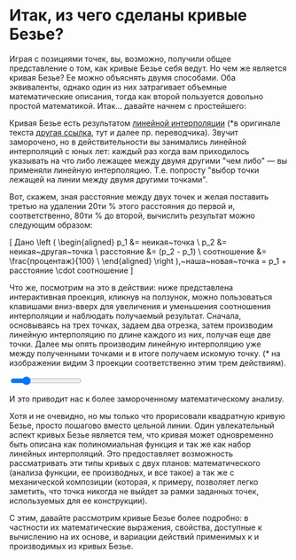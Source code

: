 # Итак, из чего сделаны кривые Безье?

Играя с позициями точек, вы, возможно, получили общее представление о том, как кривые Безье себя ведут. Но чем же является кривая Безье? Ее можно объяснять двумя способами. Оба эквиваленты, однако один из них затрагивает объемные математические описания, тогда как второй пользуется довольно простой математикой. Итак... давайте начнем с простейшего:

Кривая Безье есть результатом [линейной интерполяции](https://ru.wikipedia.org/wiki/%D0%9B%D0%B8%D0%BD%D0%B5%D0%B9%D0%BD%D0%B0%D1%8F_%D0%B8%D0%BD%D1%82%D0%B5%D1%80%D0%BF%D0%BE%D0%BB%D1%8F%D1%86%D0%B8%D1%8F) (*в оригинале текста [другая ссылка](https://en.wikipedia.org/wiki/Linear_interpolation), тут и далее пр. переводчика). Звучит заморочено, но в действительности вы занимались линейной интерполяций с юных лет: каждый раз когда вам приходилось указывать на что либо лежащее между двумя другими "чем либо" — вы применяли линейную интерполяцию. Т.е. попросту "выбор точки лежащей на линии между двумя другими точками".

Вот, скажем, зная расстояние между двух точек и желая поставить третью на удалении 20ти % этого расстояния до первой и, соответственно, 80ти % до второй, вычислить результат можно следующим образом:

\[
Дано \left (
  \begin{aligned}
    p_1 &= неикая~точка \\
    p_2 &= неикая~другая~точка \\
    расстояние &= (p_2 - p_1) \\
    соотношение &= \frac{процентаж}{100} \\
  \end{aligned}
\right ),~наша~новая~точка = p_1 + расстояние \cdot соотношение
\]

Что же, посмотрим на это в действии: ниже представлена интерактивная проекция, кликнув на ползунок, можно пользоваться клавишами вниз-вверх для увеличения и уменьшения соотношения интерполяции и наблюдать получаемый результат. Сначала, основываясь на трех точках, задаем два отрезка, затем производим линейную интерполяцию по длине каждого из них, получая еще две точки. Далее мы опять производим линейную интерполяцию уже между полученными точками и в итоге получаем искомую точку. (* на изображении видим 3 проекции соответственно этим трем действиям).  

<graphics-element title="Линейная интерполяция составляющая кривую Безье" width="825" src="./interpolation.js">
  <input type="range" min="10" max="90" step="1" value="25" class="slide-control">
</graphics-element>

И это приводит нас к более замороченному математическому анализу.

Хотя и не очевидно, но мы только что прорисовали квадратную кривую Безье, просто пошагово вместо цельной линии. Один увлекательный аспект кривых Безье является тем, что кривая может одновременно быть описана как полиномиальная функция и так же как набор линейных интерполяций. Это предоставляет возможность рассматривать эти типы кривых с двух планов: математического (анализа функции, ее производных, и все такое) а так же с механической композиции (которая, к примеру, позволяет легко заметить, что точка никогда не выйдет за рамки заданных точек, используемых для ее конструкции).

С этим, давайте рассмотрим кривые Безье более подробно: в частности их математические выражения, свойства, доступные к вычислению на их основе, и вариации действий применимых к и производимых из кривых Безье.